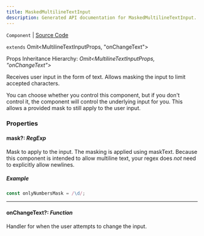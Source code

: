 ```yaml
---
title: MaskedMultilineTextInput
description: Generated API documentation for MaskedMultilineTextInput.
---
```


`Component` | [Source Code](https://github.com/mrCamelCode/jtjs/blob/ddfaeb1a2c9bf793372bb41076f65f452b124091/libs/react/lib/components/input/base/MaskedMultilineTextInput.tsx#L34)

`extends` Omit<MultilineTextInputProps, "onChangeText">

Props Inheritance Hierarchy: _Omit<MultilineTextInputProps, "onChangeText">_

Receives user input in the form of text. Allows masking the input to limit accepted characters.

You can choose whether you control this component, but if you don't control it, the component will
control the underlying input for you. This allows a provided mask to still apply to
the user input.

### Properties

#### mask?: _RegExp_

Mask to apply to the input. The masking is applied using maskText. Because this component is intended
to allow multiline text, your regex does _not_ need to explicitly allow newlines.

##### Example
```ts
const onlyNumbersMask = /\d/;
```

---

#### onChangeText?: _Function_

Handler for when the user attempts to change the input.